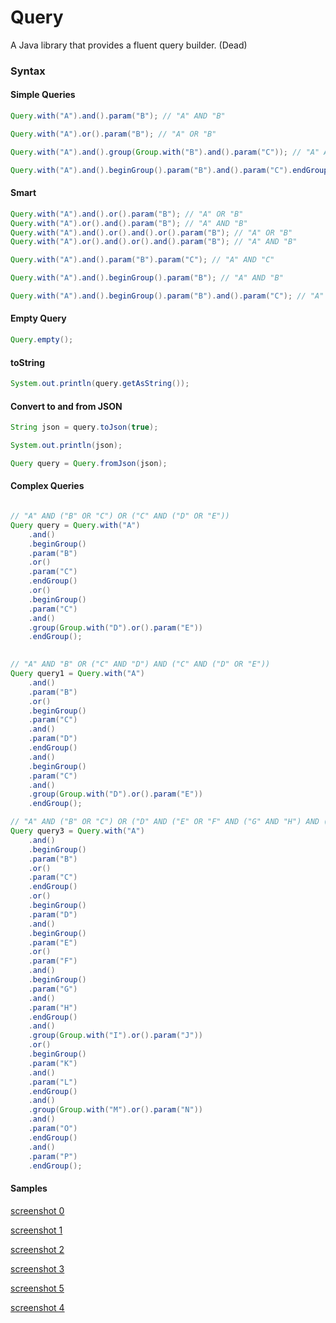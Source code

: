 # Query
A Java library that provides a fluent query builder. (Dead)


### Syntax

#### Simple Queries

```java
Query.with("A").and().param("B"); // "A" AND "B"

Query.with("A").or().param("B"); // "A" OR "B"

Query.with("A").and().group(Group.with("B").and().param("C")); // "A" AND ("B" AND "C")

Query.with("A").and().beginGroup().param("B").and().param("C").endGroup(); // "A" AND ("B" AND "C")
```


#### Smart

```java
Query.with("A").and().or().param("B"); // "A" OR "B"
Query.with("A").or().and().param("B"); // "A" AND "B"
Query.with("A").and().or().and().or().param("B"); // "A" OR "B"
Query.with("A").or().and().or().and().param("B"); // "A" AND "B"

Query.with("A").and().param("B").param("C"); // "A" AND "C"

Query.with("A").and().beginGroup().param("B"); // "A" AND "B"

Query.with("A").and().beginGroup().param("B").and().param("C"); // "A" AND ("B" AND "C")
```


#### Empty Query

```java
Query.empty();
```


#### toString

```java
System.out.println(query.getAsString());
```


#### Convert to and from JSON

```java
String json = query.toJson(true);

System.out.println(json);

Query query = Query.fromJson(json);
```


#### Complex Queries

```java

// "A" AND ("B" OR "C") OR ("C" AND ("D" OR "E"))
Query query = Query.with("A")
    .and()
    .beginGroup()
    .param("B")
    .or()
    .param("C")
    .endGroup()
    .or()
    .beginGroup()
    .param("C")
    .and()
    .group(Group.with("D").or().param("E"))
    .endGroup();
    

// "A" AND "B" OR ("C" AND "D") AND ("C" AND ("D" OR "E"))
Query query1 = Query.with("A")
    .and()
    .param("B")
    .or()
    .beginGroup()
    .param("C")
    .and()
    .param("D")
    .endGroup()
    .and()
    .beginGroup()
    .param("C")
    .and()
    .group(Group.with("D").or().param("E"))
    .endGroup();

// "A" AND ("B" OR "C") OR ("D" AND ("E" OR "F" AND ("G" AND "H") AND ("I" OR "J") OR ("K" AND "L") AND ("M" OR "N") AND "O") AND "P")
Query query3 = Query.with("A")
    .and()
    .beginGroup()
    .param("B")
    .or()
    .param("C")
    .endGroup()
    .or()
    .beginGroup()
    .param("D")
    .and()
    .beginGroup()
    .param("E")
    .or()
    .param("F")
    .and()
    .beginGroup()
    .param("G")
    .and()
    .param("H")
    .endGroup()
    .and()
    .group(Group.with("I").or().param("J"))
    .or()
    .beginGroup()
    .param("K")
    .and()
    .param("L")
    .endGroup()
    .and()
    .group(Group.with("M").or().param("N"))
    .and()
    .param("O")
    .endGroup()
    .and()
    .param("P")
    .endGroup();

```


#### Samples

[screenshot 0](/screenshots/0.jpg)

[screenshot 1](/screenshots/1.jpg)

[screenshot 2](/screenshots/2.jpg)

[screenshot 3](/screenshots/3.jpg)

[screenshot 5](/screenshots/5.jpg)

[screenshot 4](/screenshots/4.jpg)







